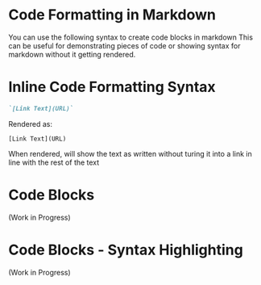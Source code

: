 # Code Formatting in Markdown

You can use the following syntax to create code blocks in markdown
This can be useful for demonstrating pieces of code or showing syntax for
markdown without it getting rendered.

# Inline Code Formatting Syntax

```markdown
`[Link Text](URL)`
```

Rendered as:

`[Link Text](URL)`

When rendered, will show the text as written without turing it into a link in
line with the rest of the text

# Code Blocks

(Work in Progress)

<!-- Using Triple Backticks

```markdown
` ` `

[Link Text](URL)

` ` `
```

Using Indentation (Four Spaces)

```markdown
    [Link Text](URL)
```

Both rendered as:

```markdown
[Link Text](URL)
``` -->

# Code Blocks - Syntax Highlighting

(Work in Progress)

<!-- Many Markdown renderers (but not necessarily all) support syntax highlighting
for code blocks when you specify the programming language immediately after the
opening triple backticks. This applies a color scheme appropriate for the
specified language, making the code easier to read and understand.

````markdown
```python
def hello_world():
    print("Hello, world!")
```
````

```

```

Rendered as:

```python
def hello_world():
    print("Hello, world!")
```

````markdown
```javascript
function helloWorld() {
  console.log("Hello, world!");
}
```
````

````

Rendered as:
```javascript
function helloWorld() {
    console.log("Hello, world!");
}
```` -->
